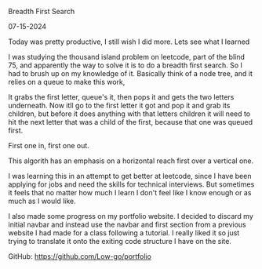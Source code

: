 Breadth First Search

07-15-2024

Today was pretty productive, I still wish I did more. 
Lets see what I learned

I was studying the thousand island problem on leetcode, part of the blind 75, and apparently
the way to solve it is to do a breadth first search. So I had to brush up on
my knowledge of it. Basically think of a node tree, and it relies on a queue to make this work,

It grabs the first letter, queue's it, then pops it and gets the two letters underneath. Now itll go to the first letter it got
and pop it and grab its children, but before it does anything with that letters children it will need to hit the
next letter that was a child of the first, because that one was queued first.

First one in, first one out.

This algorith has an emphasis on a horizontal reach first over a vertical one.

I was learning this in an attempt to get better at leetcode, since I have been applying for jobs and need the skills for technical interviews.
But sometimes it feels that no matter how much I learn I don't feel like I know enough or as much as I would like.

I also made some progress on my portfolio website. I decided to discard my initial navbar and instead use the navbar and first section
from a previous website I had made for a class following a tutorial. I really liked it so just trying to translate it onto the exiting code
structure I have on the site.

GitHub: https://github.com/Low-go/portfolio